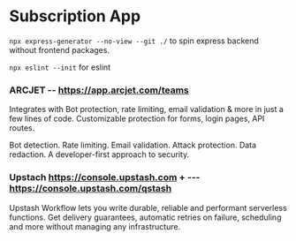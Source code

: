 # Subscription App

`npx express-generator --no-view --git ./` to spin express backend without frontend packages.

`npx eslint --init` for eslint

### ARCJET -- https://app.arcjet.com/teams

Integrates with Bot protection, rate limiting, email validation & more in just a few lines of code. Customizable protection for forms, login pages, API routes.

Bot detection. Rate limiting. Email validation. Attack protection. Data redaction. A developer-first approach to security.

### Upstach https://console.upstash.com + --- https://console.upstash.com/qstash

Upstash Workflow lets you write durable, reliable and performant serverless functions. Get delivery guarantees, automatic retries on failure, scheduling and more without managing any infrastructure.

